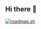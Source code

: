 ## Hi there 👋

<!--
**Amardeep23/Amardeep23** is a ✨ _special_ ✨ repository because its `README.md` (this file) appears on your GitHub profile.

Here are some ideas to get you started:

- 🔭 I’m currently working on ...
- 🌱 I’m currently learning ...
- 👯 I’m looking to collaborate on ...
- 🤔 I’m looking for help with ...
- 💬 Ask me about ...
- 📫 How to reach me: ...
- 😄 Pronouns: ...
- ⚡ Fun fact: ...
-->

[![roadmap.sh](https://roadmap.sh/card/wide/672d340d31d65c235d555167?variant=dark&roadmaps=backend%3Fr%3Dbackend-beginner%2Cdevops%3Fr%3Ddevops-beginner%2Csoftware-architect%2Capi-design)](https://roadmap.sh)
